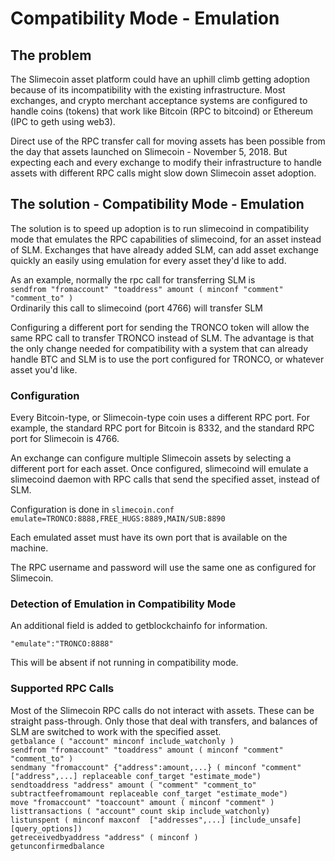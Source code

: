 # Compatibility Mode - Emulation

## The problem
The Slimecoin asset platform could have an uphill climb getting adoption because of its incompatibility with the existing infrastructure.  Most exchanges, and crypto merchant acceptance systems are configured to handle coins (tokens) that work like Bitcoin (RPC to bitcoind) or Ethereum (IPC to geth using web3).

Direct use of the RPC transfer call for moving assets has been possible from the day that assets launched on Slimecoin - November 5, 2018.  But expecting each and every exchange to modify their infrastructure to handle assets with different RPC calls might slow down Slimecoin asset adoption.

## The solution - Compatibility Mode - Emulation
The solution is to speed up adoption is to run slimecoind in compatibility mode that emulates the RPC capabilities of slimecoind, for an asset instead of SLM.  Exchanges that have already added SLM, can add asset exchange quickly an easily using emulation for every asset they'd like to add.

As an example, normally the rpc call for transferring SLM is   
```sendfrom "fromaccount" "toaddress" amount ( minconf "comment" "comment_to" )```   
Ordinarily this call to slimecoind (port 4766) will transfer SLM

Configuring a different port for sending the TRONCO token will allow the same RPC call to transfer TRONCO instead of SLM.  The advantage is that the only change needed for compatibility with a system that can already handle BTC and SLM is to use the port configured for TRONCO, or whatever asset you'd like.

### Configuration
Every Bitcoin-type, or Slimecoin-type coin uses a different RPC port.  For example, the standard RPC port for Bitcoin is 8332, and the standard RPC port for Slimecoin is 4766.

An exchange can configure multiple Slimecoin assets by selecting a different port for each asset.  Once configured, slimecoind will emulate a slimecoind daemon with RPC calls that send the specified asset, instead of SLM.

Configuration is done in ```slimecoin.conf```  
```emulate=TRONCO:8888,FREE_HUGS:8889,MAIN/SUB:8890```

Each emulated asset must have its own port that is available on the machine.

The RPC username and password will use the same one as configured for Slimecoin.

### Detection of Emulation in Compatibility Mode
An additional field is added to getblockchainfo for information. 

```"emulate":"TRONCO:8888"```

This will be absent if not running in compatibility mode.

### Supported RPC Calls

Most of the Slimecoin RPC calls do not interact with assets.  These can be straight pass-through.  Only those that deal with transfers, and balances of SLM are switched to work with the specified asset.  
```getbalance ( "account" minconf include_watchonly )```  
```sendfrom "fromaccount" "toaddress" amount ( minconf "comment" "comment_to" )```    
```sendmany "fromaccount" {"address":amount,...} ( minconf "comment" ["address",...] replaceable conf_target "estimate_mode")```  
```sendtoaddress "address" amount ( "comment" "comment_to" subtractfeefromamount replaceable conf_target "estimate_mode")```  
```move "fromaccount" "toaccount" amount ( minconf "comment" )```  
```listtransactions ( "account" count skip include_watchonly)```  
```listunspent ( minconf maxconf  ["addresses",...] [include_unsafe] [query_options])```  
```getreceivedbyaddress "address" ( minconf )```  
```getunconfirmedbalance```  


